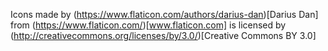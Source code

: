 Icons made by (https://www.flaticon.com/authors/darius-dan)[Darius Dan] from (https://www.flaticon.com/)[www.flaticon.com] is licensed by (http://creativecommons.org/licenses/by/3.0/)[Creative Commons BY 3.0]
